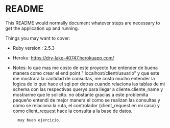 # README

This README would normally document whatever steps are necessary to get the
application up and running.

Things you may want to cover:

* Ruby version : 2.5.3

* Heroku: https://dry-lake-40747.herokuapp.com/

* Notes: lo que mas me costo de este proyecto fue entender de buena manera como crear el end point " localhost/client/usuario" y que este me mostrara la cantidad de consultas, me costo mucho entender la logica de lo que hace el sql por detras cuando relaciona las tablas de mi schema con las respectivas querys para llegar a cliente.cliente_name y mostrarme que le solicito. no obstante gracias a este problemita pequeño entendi de mejor manera el como se realizan las consultas y como se relaciona la ruta, el controlador (client_request en mi caso) y como client_request hace la consulta a la base de datos.

        muy buen ejercicio.

